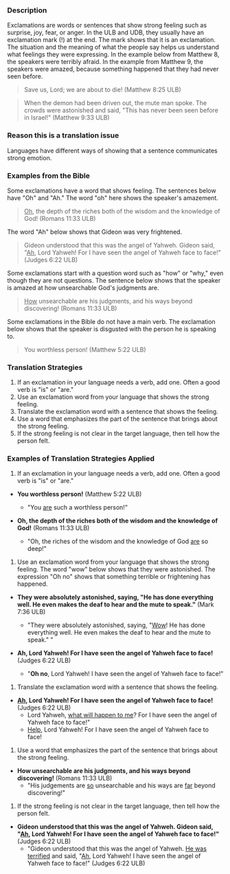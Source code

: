 
### Description

Exclamations are words or sentences that show strong feeling such as surprise, joy, fear, or anger. In the ULB and UDB, they usually have an exclamation mark (!) at the end. The mark shows that it is an exclamation. The situation and the meaning of what the people say helps us understand what feelings they were expressing. In the example below from Matthew 8, the speakers were terribly afraid. In the example from Matthew 9, the speakers were amazed, because something happened that they had never seen before.

>Save us, Lord; we are about to die! (Matthew 8:25 ULB)


>When the demon had been driven out, the mute man spoke. The crowds were astonished and said, "This has never been seen before in Israel!"  (Matthew 9:33 ULB)

### Reason this is a translation issue

Languages have different ways of showing that a sentence communicates strong emotion.

### Examples from the Bible

Some exclamations have a word that shows feeling. The sentences below have "Oh" and "Ah." The word "oh" here shows the speaker's amazement.

><u>Oh</u>, the depth of the riches both of the wisdom and the knowledge of God! (Romans 11:33 ULB)

The word "Ah" below shows that Gideon was very frightened.
>Gideon understood that this was the angel of Yahweh. Gideon said, "<u>Ah</u>, Lord Yahweh! For I have seen the angel of Yahweh face to face!" (Judges 6:22 ULB)

Some exclamations start with a question word such as "how" or "why," even though they are not questions. The sentence below shows that the speaker is amazed at how unsearchable God's judgments are.

><u>How</u> unsearchable are his judgments, and his ways beyond discovering! (Romans 11:33 ULB)

Some exclamations in the Bible do not have a main verb. The exclamation below shows that the speaker is disgusted with the person he is speaking to.

>You worthless person! (Matthew 5:22 ULB)

### Translation Strategies

1. If an exclamation in your language needs a verb, add one. Often a good verb is "is" or "are."
1. Use an exclamation word from your language that shows the strong feeling.
1. Translate the exclamation word with a sentence that shows the feeling.
1. Use a word that emphasizes the part of the sentence that brings about the strong feeling.
1. If the strong feeling is not clear in the target language, then tell how the person felt.

### Examples of Translation Strategies Applied

1. If an exclamation in your language needs a verb, add one. Often a good verb is "is" or "are."

  * **You worthless person!** (Matthew 5:22 ULB)
      * "You <u>are</u> such a worthless person!"

  * **Oh, the depth of the riches both of the wisdom and the knowledge of God!** (Romans 11:33 ULB)
      * "Oh, the riches of the wisdom and the knowledge of God <u>are</u> so deep!"

1. Use an exclamation word from your language that shows the strong feeling. The word "wow" below shows that they were astonished. The expression "Oh no" shows that something terrible or frightening has happened.

  * **They were absolutely astonished, saying, "He has done everything well. He even makes the deaf to hear and the mute to speak."** (Mark 7:36 ULB)
      * "They were absolutely astonished, saying, "<u>Wow</u>! He has done everything well. He even makes the deaf to hear and the mute to speak." "

  * **Ah, Lord Yahweh! For I have seen the angel of Yahweh face to face!** (Judges 6:22 ULB)
      * "__Oh no__, Lord Yahweh! I have seen the angel of Yahweh face to face!"

1. Translate the exclamation word with a sentence that shows the feeling.

  * **<u>Ah</u>, Lord Yahweh! For I have seen the angel of Yahweh face to face!** (Judges 6:22 ULB)
      * Lord Yahweh, <u>what will happen to me</u>? For I have seen the angel of Yahweh face to face!"
      * <u>Help</u>, Lord Yahweh! For I have seen the angel of Yahweh face to face!

1. Use a word that emphasizes the part of the sentence that brings about the strong feeling.

  * **How unsearchable are his judgments, and his ways beyond discovering!** (Romans 11:33 ULB)
      * "His judgements are <u>so</u> unsearchable and his ways are <u>far</u> beyond discovering!"

1. If the strong feeling is not clear in the target language, then tell how the person felt.

  * **Gideon understood that this was the angel of Yahweh. Gideon said, "<u>Ah</u>, Lord Yahweh! For I have seen the angel of Yahweh face to face!"** (Judges 6:22 ULB)
      * "Gideon understood that this was the angel of Yahweh. <u>He was terrified</u> and said, "<u>Ah</u>, Lord Yahweh! I have seen the angel of Yahweh face to face!" (Judges 6:22 ULB)

